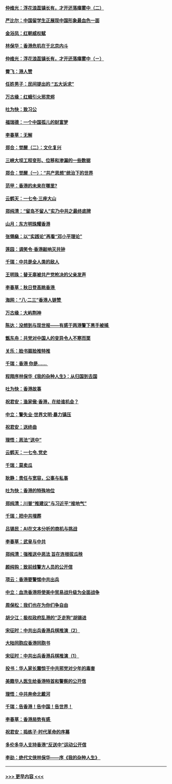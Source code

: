 #### [仲维光：浮花浪蕊镇长有，才开还落瘴雾中（二）](../pages/nsc993/n11483286.md?t=08300222) 
#### [严比尔：中国留学生正展现中国形象最血色一面](../pages/nsc993/n11485145.md?t=08300222) 
#### [金浴凤：红朝威权赋](../pages/nsc993/n11485191.md?t=08300222) 
#### [林保华：香港危机在于北京内斗](../pages/nsc993/n11484593.md?t=08300222) 
#### [仲维光：浮花浪蕊镇长有，才开还落瘴雾中（ㄧ）](../pages/nsc993/n11483259.md?t=08300222) 
#### [霄飞：港人赞](../pages/nsc993/n11482957.md?t=08300222) 
#### [任姓男子：民间提出的 “五大诉求”](../pages/nsc993/n11482897.md?t=08300222) 
#### [万古缘：红蛾引火邪灵烬](../pages/nsc993/n11482886.md?t=08300222) 
#### [吐为快：致习公](../pages/nsc993/n11482867.md?t=08300222) 
#### [福瑞德：一个中国孤儿的财富梦](../pages/nsc993/n11482817.md?t=08300222) 
#### [李春草：无解](../pages/nsc993/n11482791.md?t=08300222) 
#### [郑合：觉醒（二）：文化复兴](../pages/nsc993/n11478025.md?t=08300222) 
#### [三峡大坝工程变形、位移和渗漏的一些数据](../pages/nsc993/n11478232.md?t=08300222) 
#### [郑合：觉醒（一）：“共产思想”统治下的世界](../pages/nsc993/n11477663.md?t=08300222) 
#### [范甲：香港的未来在哪里?](../pages/nsc993/n11477249.md?t=08300222) 
#### [云鹤天：一七令·三座大山](../pages/nsc993/n11477192.md?t=08300222) 
#### [郑纯清：“留岛不留人”实乃中共之最终底牌](../pages/nsc993/n11476160.md?t=08300222) 
#### [山月：东方明珠耀香港](../pages/nsc993/n11476077.md?t=08300222) 
#### [张翎燊：以“实践论”再看“邓小平理论”](../pages/nsc993/n11475733.md?t=08300222) 
#### [莲园：调笑令‧香港敲响灭共钟](../pages/nsc993/n11475723.md?t=08300222) 
#### [千瑞：中共是全人类的敌人](../pages/nsc993/n11475329.md?t=08300222) 
#### [王明珠：替无辜被共产党枪决的父亲发声](../pages/nsc993/n11474570.md?t=08300222) 
#### [李春草：秋日登高眺香港 ](../pages/nsc993/n11474491.md?t=08300222) 
#### [海网：“八·二三”香港人链赞 ](../pages/nsc993/n11474538.md?t=08300222) 
#### [万古缘：大屿荆神](../pages/nsc993/n11474401.md?t=08300222) 
#### [陈达：没想到与现世报——有感于两港警下黑手被捕 ](../pages/nsc993/n11472557.md?t=08300222) 
#### [甑东舟：共党对中国人的变异令人不寒而栗](../pages/nsc993/n11472496.md?t=08300222) 
#### [关乐：脸书扇脸推特推](../pages/nsc993/n11472488.md?t=08300222) 
#### [千瑞：香港  你是…… ](../pages/nsc993/n11472459.md?t=08300222) 
#### [程翔序林保华《我的杂种人生》：从归国到去国](../pages/nsc993/n11472369.md?t=08300222) 
#### [吐为快：香港故事](../pages/nsc993/n11471931.md?t=08300222) 
#### [祝君安：渔家傲‧香港，在给谁机会？](../pages/nsc993/n11469718.md?t=08300222) 
#### [中立：警失业‧世界文明‧暴力镇压](../pages/nsc993/n11467566.md?t=08300222) 
#### [祝君安：送终曲](../pages/nsc993/n11467546.md?t=08300222) 
#### [理悟：恶法“送中”](../pages/nsc993/n11467290.md?t=08300222) 
#### [云鹤天：一七令.党史](../pages/nsc993/n11464122.md?t=08300222) 
#### [千瑞：莫卖瓜](../pages/nsc993/n11463014.md?t=08300222) 
#### [耿静：责任与宽容，公事与私事](../pages/nsc993/n11462810.md?t=08300222) 
#### [吐为快：香港的特殊地位](../pages/nsc993/n11462562.md?t=08300222) 
#### [郑纯清：川普“推建议”与习近平“接地气”](../pages/nsc993/n11461683.md?t=08300222) 
#### [千瑞：把中共埋葬](../pages/nsc993/n11461658.md?t=08300222) 
#### [吕锡民：AI在文本分析的商机与挑战](../pages/nsc993/n11460607.md?t=08300222) 
#### [李春草：武皇与中共](../pages/nsc993/n11460589.md?t=08300222) 
#### [郑纯清：强推送中恶法 旨在连根拔瓜秧](../pages/nsc993/n11460526.md?t=08300222) 
#### [颜纯钩：致前线警方人员的公开信](../pages/nsc993/n11459564.md?t=08300222) 
#### [项云：香港要警惕中共出兵](../pages/nsc993/n11459530.md?t=08300222) 
#### [中立：血洗香港将使美中贸易战升级为全面战争](../pages/nsc993/n11459717.md?t=08300222) 
#### [周保松：我们也在为你们争自由](../pages/nsc993/n11459087.md?t=08300222) 
#### [胡少江：极权政府乱港的“乏走狗”胡锡进](../pages/nsc993/n11459051.md?t=08300222) 
#### [宋征时：中共出兵香港兵棋推演（2）](../pages/nsc993/n11458306.md?t=08300222) 
#### [大陆同胞应香港同胞书](../pages/nsc993/n11457241.md?t=08300222) 
#### [宋征时：中共出兵香港兵棋推演（1）](../pages/nsc993/n11455979.md?t=08300222) 
#### [投书：华人家长震惊于中共邪党对少年的毒害](../pages/nsc993/n11454664.md?t=08300222) 
#### [美籍华人医生给香港特首和警察的公开信](../pages/nsc993/n11454599.md?t=08300222) 
#### [理悟：中共奔命北戴河](../pages/nsc993/n11454254.md?t=08300222) 
#### [千瑞：告香港！告中国！告世界！](../pages/nsc993/n11452639.md?t=08300222) 
#### [李春草：香港局势有感 ](../pages/nsc993/n11452364.md?t=08300222) 
#### [祝君安：捣练子‧时代革命的序幕](../pages/nsc993/n11452353.md?t=08300222) 
#### [多伦多华人支持香港“反送中”运动公开信](../pages/nsc993/n11452323.md?t=08300222) 
#### [李劼：绝代文侠林保华——序《我的杂种人生》 ](../pages/nsc993/n11452282.md?t=08300222) 

----
#### [ >>> 更早内容 <<< ](../indexes/nsc993-earlier.md)
